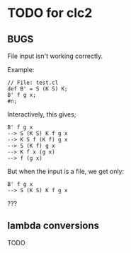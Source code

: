 # TODO for clc2

## BUGS

File input isn't working correctly.

Example:

```
// File: test.cl
def B' = S (K S) K;
B' f g x;
#n;
```

Interactively, this gives;

```
B' f g x
--> S (K S) K f g x
--> K S f (K f) g x
--> S (K f) g x
--> K f x (g x)
--> f (g x)
```

But when the input is a file, we get only:

```
B' f g x
--> S (K S) K f g x
```

???

## lambda conversions

TODO

